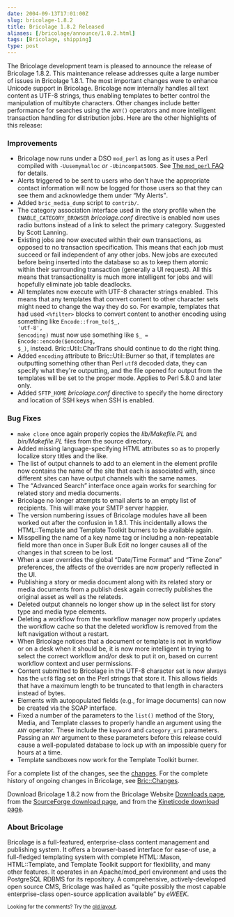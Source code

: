 ```yaml
--- 
date: 2004-09-13T17:01:00Z
slug: bricolage-1.8.2
title: Bricolage 1.8.2 Released
aliases: [/bricolage/announce/1.8.2.html]
tags: [Bricolage, shipping]
type: post
---
```


<p>The Bricolage development team is pleased to announce the release of Bricolage 1.8.2.
This maintenance release addresses quite a large number of issues in Bricolage 1.8.1.
The most important changes were to enhance Unicode support in Bricolage.
Bricolage now internally handles all text content as UTF-8 strings,
thus enabling templates to better control the manipulation of multibyte characters.
Other changes include better performance for searches using the <code>ANY()</code> operators and more intelligent transaction handling for distribution jobs.
Here are the other highlights of this release:</p>

<h3>Improvements</h3>

<ul>

<li>Bricolage now runs under a DSO <code>mod_perl</code> as long as it uses a Perl
compiled
with <code>-Uusemymalloc</code> <em>or</em> <code>-Ubincompat5005</code>. See <a
href="http://perl.apache.org/docs/1.0/guide/install.html#When_DSO_can_be_Used">The <code>mod_perl</code>
FAQ</a> for details.</li>

<li>Alerts triggered to be sent to users who don't have the appropriate contact information will now be logged for those users so that they can see them and acknowledge them under <q>My Alerts</q>.</li>

<li>Added <code>bric_media_dump</code> script to <code>contrib/</code>.</li>

<li>The category association interface used in the story profile when the <code>ENABLE_CATEGORY_BROWSER</code> <em>bricolage.conf</em> directive is enabled now uses radio buttons instead of a link to select the primary category.
Suggested by Scott Lanning.</li>

<li>Existing jobs are now executed within their own transactions,
as opposed to no transaction specification.
This means that each job must succeed or fail independent of any other jobs.
New jobs are executed before being inserted into the database so as to keep them atomic within their surrounding transaction (generally a UI request).
All this means that transactionality is much more intelligent for jobs and will hopefully eliminate job table deadlocks.</li>

<li>All templates now execute with UTF-8 character strings enabled.
This means that any templates that convert content to other character sets might need to change the way they do so.
For example,
templates that had used <code>&lt;%filter&gt;</code> blocks to convert content to another encoding using something like <code>Encode::from_to($_,
'utf-8',
$encoding)</code> must now use something like <code>$_ = Encode::encode($encoding,
$_)</code>,
instead.
Bric::Util::CharTrans should continue to do the right thing.</li>

<li>Added <code>encoding</code> attribute to Bric::Util::Burner so that,
if templates are outputting something other than Perl <code>utf8</code> decoded data,
they can specify what they're outputting,
and the file opened for output from the templates will be set to the proper mode.
Applies to Perl 5.8.0 and later only.</li>

<li>Added <code>SFTP_HOME</code> <em>bricolage.conf</em> directive to specify the home directory and location of SSH keys when SSH is enabled.</li>
</ul>

<h3>Bug Fixes</h3>

<ul>
<li><code>make clone</code> once again properly copies the <em>lib/Makefile.PL</em> and <em>bin/Makefile.PL</em> files from the source directory.</li>

<li>Added missing language-specifying HTML attributes so as to properly localize story titles and the like.</li>

<li>The list of output channels to add to an element in the element profile now contains the name of the site that each is associated with,
since different sites can have output channels with the same names.</li>

<li>The <q>Advanced Search</q> interface once again works for searching for related story and media documents.</li>

<li>Bricolage no longer attempts to email alerts to an empty list of recipients.
This will make your SMTP server happier.</li>

<li>The version numbering issues of Bricolage modules have all been worked out after the confusion in 1.8.1.
This incidentally allows the HTML::Template and Template Toolkit burners to be available again.</li>

<li>Misspelling the name of a key name tag or including a non-repeatable field more than once in Super Bulk Edit no longer causes all of the changes in that screen to be lost.</li>

<li>When a user overrides the global <q>Date/Time Format</q> and <q>Time Zone</q> preferences,
the affects of the overrides are now properly reflected in the UI.</li>

<li>Publishing a story or media document along with its related story or media documents from a publish desk again correctly publishes the original asset as well as the relateds.</li>

<li>Deleted output channels no longer show up in the select list for story type and media type elements.</li>

<li>Deleting a workflow from the workflow manager now properly updates the workflow cache so that the deleted workflow is removed from the left navigation without a restart.</li>

<li>When Bricolage notices that a document or template is not in workflow or on a desk when it should be,
it is now more intelligent in trying to select the correct workflow and/or desk to put it on,
based on current workflow context and user permissions.</li>

<li>Content submitted to Bricolage in the UTF-8 character set is now always has the <code>utf8</code> flag set on the Perl strings that store it.
This allows fields that have a maximum length to be truncated to that length in characters instead of bytes.</li>

<li>Elements with autopopulated fields (e.g.,
for image documents) can now be created via the SOAP interface.</li>

<li>Fixed a number of the parameters to the <code>list()</code> method of the Story,
Media,
and Template classes to properly handle an argument using the <code>ANY</code> operator.
These include the <code>keyword</code> and <code>category_uri</code> parameters.
Passing an <code>ANY</code> argument to these parameters before this release could cause a well-populated database to lock up with an impossible query for hours at a time.</li>

<li>Template sandboxes now work for the Template Toolkit burner.</li>
</ul>

<p>For a complete list of the changes, see the <a
href="http://www.bricolage.cc/news/announce/changes/bricolage-1.8.2/">changes</a>. For
the complete history of ongoing changes in Bricolage, see <a
href="http://www.bricolage.cc/docs/api/current/Bric::Changes">Bric::Changes</a>.</p>

<p>Download Bricolage 1.8.2 now from the Bricolage Website <a
href="http://www.bricolage.cc/downloads/">Downloads page</a>, from the <a
href="http://sourceforge.net/project/showfiles.php?group_id=34789">SourceForge
download page</a>, and from the <a
href="http://www.kineticode.com/bricolage/index2.html">Kineticode download
page</a>.</p>

<h3>About Bricolage</h3>

<p>Bricolage is a full-featured, enterprise-class content management and
publishing system. It offers a browser-based interface for ease-of use, a
full-fledged templating system with complete HTML::Mason, HTML::Template, and
Template Toolkit support for flexibility, and many other features. It operates
in an Apache/mod_perl environment and uses the PostgreSQL RDBMS for its
repository. A comprehensive, actively-developed open source CMS, Bricolage was
hailed as <q>quite possibly the most capable enterprise-class open-source
application available</q> by <cite>eWEEK</cite>.</p>

<p class="past"><small>Looking for the comments? Try the <a rel="nofollow" href="//past.justatheory.com/bricolage/announce/1.8.2.html">old layout</a>.</small></p>


